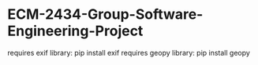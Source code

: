 # ECM-2434-Group-Software-Engineering-Project

requires exif library:
	pip install exif
requires geopy library:
	pip install geopy
